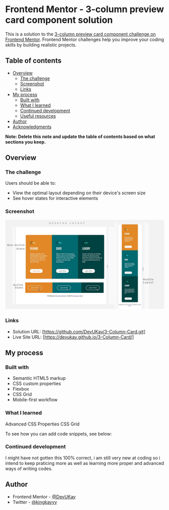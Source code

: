 # Frontend Mentor - 3-column preview card component solution

This is a solution to the [3-column preview card component challenge on Frontend Mentor](https://www.frontendmentor.io/challenges/3column-preview-card-component-pH92eAR2-). Frontend Mentor challenges help you improve your coding skills by building realistic projects.

## Table of contents

- [Overview](#overview)
  - [The challenge](#the-challenge)
  - [Screenshot](#screenshot)
  - [Links](#links)
- [My process](#my-process)
  - [Built with](#built-with)
  - [What I learned](#what-i-learned)
  - [Continued development](#continued-development)
  - [Useful resources](#useful-resources)
- [Author](#author)
- [Acknowledgments](#acknowledgments)

**Note: Delete this note and update the table of contents based on what sections you keep.**

## Overview

### The challenge

Users should be able to:

- View the optimal layout depending on their device's screen size
- See hover states for interactive elements

### Screenshot

![](./screenshot.jpg)

### Links

- Solution URL: [https://github.com/DevUKay/3-Column-Card.git]
- Live Site URL: [https://devukay.github.io/3-Column-Card/]

## My process

### Built with

- Semantic HTML5 markup
- CSS custom properties
- Flexbox
- CSS Grid
- Mobile-first workflow

### What I learned

Advanced CSS Properties
CSS Grid

To see how you can add code snippets, see below:

### Continued development

I might have not gotten this 100% correct, i am still very new at coding so i intend to keep praticing more as well as learning more proper and advanced ways of writing codes.

## Author

- Frontend Mentor - [@DevUKay](https://www.frontendmentor.io/profile/DevUKay)
- Twitter - [@kingkayyy](https://twitter.com/kingkayyy)
